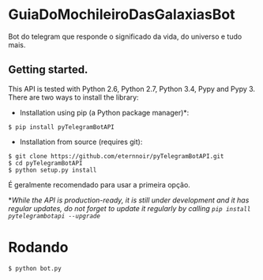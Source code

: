 # GuiaDoMochileiroDasGalaxiasBot
Bot do telegram que responde o significado da vida, do universo e tudo mais.

## Getting started.

This API is tested with Python 2.6, Python 2.7, Python 3.4, Pypy and Pypy 3.
There are two ways to install the library:

* Installation using pip (a Python package manager)*:

```
$ pip install pyTelegramBotAPI
```
* Installation from source (requires git):

```
$ git clone https://github.com/eternnoir/pyTelegramBotAPI.git
$ cd pyTelegramBotAPI
$ python setup.py install
```

É geralmente recomendado para usar a primeira opção.

**While the API is production-ready, it is still under development and it has regular updates, do not forget to update it regularly by calling `pip install pytelegrambotapi --upgrade`*

# Rodando
```
$ python bot.py
```
